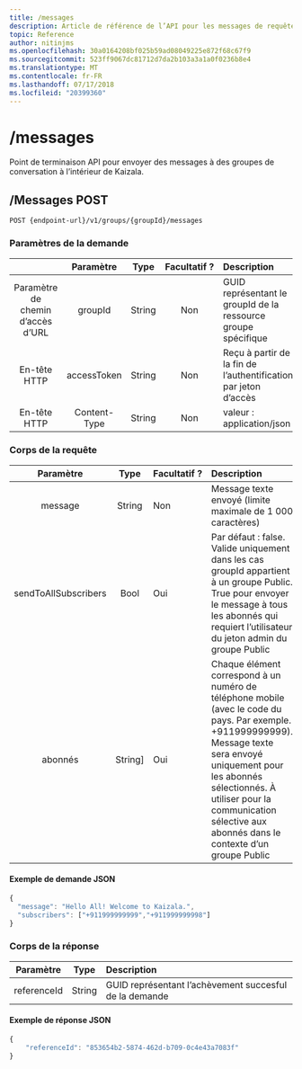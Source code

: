 ```yaml
---
title: /messages
description: Article de référence de l’API pour les messages de requête envoyée groupe carte réseau interne
topic: Reference
author: nitinjms
ms.openlocfilehash: 30a0164208bf025b59ad08049225e872f68c67f9
ms.sourcegitcommit: 523ff9067dc81712d7da2b103a3a1a0f0236b8e4
ms.translationtype: MT
ms.contentlocale: fr-FR
ms.lasthandoff: 07/17/2018
ms.locfileid: "20399360"
---
```

# <a name="messages"></a>/messages

Point de terminaison API pour envoyer des messages à des groupes de conversation à l’intérieur de Kaizala.

## <a name="post-messages"></a>/Messages POST

    POST {endpoint-url}/v1/groups/{groupId}/messages

### <a name="request-parameters"></a>Paramètres de la demande

|  | Paramètre | Type | Facultatif ? | Description |
| :---: | :---: | :---: | :---: | :--- |
| Paramètre de chemin d’accès d’URL | groupId | String | Non | GUID représentant le groupId de la ressource groupe spécifique |
| En-tête HTTP | accessToken | String | Non | Reçu à partir de la fin de l’authentification par jeton d’accès |
| En-tête HTTP | Content-Type | String | Non | valeur : application/json |

### <a name="request-body"></a>Corps de la requête

| Paramètre | Type | Facultatif ? | Description |
| :---: | :---: | :--- | :--- |
| message | String | Non | Message texte envoyé (limite maximale de 1 000 caractères) |
| sendToAllSubscribers | Bool | Oui | Par défaut : false. Valide uniquement dans les cas groupId appartient à un groupe Public. True pour envoyer le message à tous les abonnés qui requiert l’utilisateur du jeton admin du groupe Public |
| abonnés | String] | Oui | Chaque élément correspond à un numéro de téléphone mobile (avec le code du pays. Par exemple. +911999999999). Message texte sera envoyé uniquement pour les abonnés sélectionnés. À utiliser pour la communication sélective aux abonnés dans le contexte d’un groupe Public |

#### <a name="sample-json-request"></a>Exemple de demande JSON

```javascript
{
  "message": "Hello All! Welcome to Kaizala.",
  "subscribers": ["+911999999999","+911999999998"]
}
```

### <a name="response-body"></a>Corps de la réponse

| Paramètre | Type | Description |
| :---: | :---: | :--- |
| referenceId | String | GUID représentant l’achèvement succesful de la demande |

#### <a name="sample-json-response"></a>Exemple de réponse JSON

```javascript
{
    "referenceId": "853654b2-5874-462d-b709-0c4e43a7083f"
}
```
